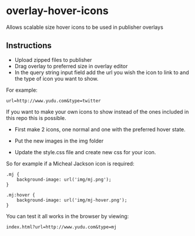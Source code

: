 # overlay-hover-icons
Allows scalable size hover icons to be used in publisher overlays

## Instructions 

- Upload zipped files to publisher 
- Drag overlay to preferred size in overlay editor 
- In the query string input field add the url you wish the icon to link to and the type of icon you want to show.

For example:

```
url=http://www.yudu.com&type=twitter
```

If you want to make your own icons to show instead of the ones included in this repo this is possible.
- First make 2 icons, one normal and one with the preferred hover state.

- Put the new images in the img folder

- Update the style.css file and create new css for your icon.
 
So for example if a Micheal Jackson icon is required:

```
.mj {
	background-image: url('img/mj.png');	
}

.mj:hover {
	background-image: url('img/mj-hover.png');
}

```

You can test it all works in the browser by viewing:

```
index.html?url=http://www.yudu.com&type=mj
```
